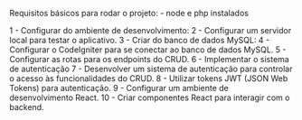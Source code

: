 Requisitos básicos para rodar o projeto:
    - node e php instalados 


1 - Configurar do ambiente de desenvolvimento:
2 - Configurar um servidor local para testar o aplicativo.
3 - Criar do banco de dados MySQL:
4 - Configurar o CodeIgniter para se conectar ao banco de dados MySQL.
5 - Configurar as rotas para os endpoints do CRUD.
6 - Implementar o sistema de autenticação
7 - Desenvolver um sistema de autenticação para controlar o acesso às funcionalidades do CRUD.
8 - Utilizar tokens JWT (JSON Web Tokens) para autenticação.
9 - Configurar um ambiente de desenvolvimento React.
10 - Criar componentes React para interagir com o backend.
